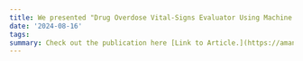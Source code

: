 ```yaml
---
title: We presented "Drug Overdose Vital-Signs Evaluator Using Machine Learning" at IJCAI 2024!
date: '2024-08-16'
tags:
summary: Check out the publication here [Link to Article.](https://amandawatson.org/publication/lingamoorthy-2024-ijcai/lingamoorthy-2024-IJCAI.pdf)
---
```

